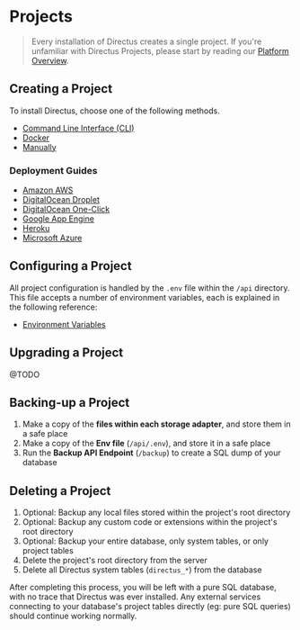# Projects

> Every installation of Directus creates a single project. If you're unfamiliar with Directus Projects, please start by reading our [Platform Overview](#).

## Creating a Project

To install Directus, choose one of the following methods.

* [Command Line Interface (CLI)](/guides/installation/cli.md)
* [Docker](/guides/installation/docker.md)
* [Manually](/guides/installation/manual.md)

### Deployment Guides

* [Amazon AWS](#)
* [DigitalOcean Droplet](#)
* [DigitalOcean One-Click](/guides/installation/digitalocean-one-click.md)
* [Google App Engine](#)
* [Heroku](/guides/installation/heroku.md)
* [Microsoft Azure](#)

## Configuring a Project

All project configuration is handled by the `.env` file within the `/api` directory. This file accepts a number of environment variables, each is explained in the following reference:

* [Environment Variables](#)

## Upgrading a Project

@TODO

## Backing-up a Project

1. Make a copy of the **files within each storage adapter**, and store them in a safe place
2. Make a copy of the **Env file** (`/api/.env`), and store it in a safe place
3. Run the **Backup API Endpoint** (`/backup`) to create a SQL dump of your database

## Deleting a Project

1. Optional: Backup any local files stored within the project's root directory
2. Optional: Backup any custom code or extensions within the project's root directory
3. Optional: Backup your entire database, only system tables, or only project tables
4. Delete the project's root directory from the server
5. Delete all Directus system tables (`directus_*`) from the database

After completing this process, you will be left with a pure SQL database, with no trace that Directus was ever installed. Any external services connecting to your database's project tables directly (eg: pure SQL queries) should continue working normally.
